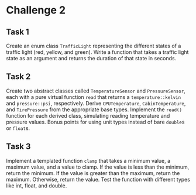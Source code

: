 # Challenge 2

## Task 1

Create an enum class `TrafficLight` representing the different states of a traffic light (red, yellow, and green). Write a function that takes a traffic light state as an argument and returns the duration of that state in seconds.

## Task 2

Create two abstract classes called `TemperatureSensor` and `PressureSensor`, each with a pure virtual function `read` that returns a `temperature::kelvin` and `pressure::psi`, respectively. Derive `CPUTemperature`, `CabinTemperature`, and `TirePressure` from the appropriate base types. Implement the `read()` function for each derived class, simulating reading temperature and pressure values. Bonus points for using unit types instead of bare `double`s or `float`s.

## Task 3

Implement a templated function `clamp` that takes a minimum value, a maximum value, and a value to clamp. If the value is less than the minimum, return the minimum. If the value is greater than the maximum, return the maximum. Otherwise, return the value. Test the function with different types like int, float, and double.
